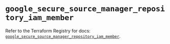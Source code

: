 # `google_secure_source_manager_repository_iam_member`

Refer to the Terraform Registry for docs: [`google_secure_source_manager_repository_iam_member`](https://registry.terraform.io/providers/hashicorp/google-beta/6.3.0/docs/resources/google_secure_source_manager_repository_iam_member).
